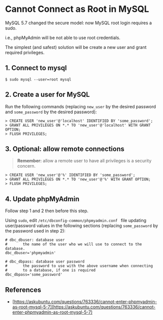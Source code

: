 # Cannot Connect as Root in MySQL
MySQL 5.7 changed the secure model: now MySQL root login requires a sudo.

i.e., phpMyAdmin will be not able to use root credentials.

The simplest (and safest) solution will be create a new user and grant required privileges.

## 1. Connect to mysql
```console
$ sudo mysql --user=root mysql
```

## 2. Create a user for MySQL
Run the following commands (replacing `new_user` by the desired password and `some_password` by the desired password):

```console
> CREATE USER 'new_user'@'localhost' IDENTIFIED BY 'some_password';
> GRANT ALL PRIVILEGES ON *.* TO 'new_user'@'localhost' WITH GRANT OPTION;  
> FLUSH PRIVILEGES;
```  

## 3. Optional: allow remote connections
> **Remember:** allow a remote user to have all privileges is a security concern.

```console
> CREATE USER 'new_user'@'%' IDENTIFIED BY 'some_password';
> GRANT ALL PRIVILEGES ON *.* TO 'new_user'@'%' WITH GRANT OPTION;
> FLUSH PRIVILEGES;
```

## 4. Update phpMyAdmin
Follow step 1 and 2 then before this step.  

Using `sudo`, edit `/etc/dbconfig-common/phpmyadmin.conf ` file updating user/password values in the following sections (replacing `some_password` by the password used in step 2):

```console
# dbc_dbuser: database user
#       the name of the user who we will use to connect to the database.
dbc_dbuser='phpmyadmin'

# dbc_dbpass: database user password
#       the password to use with the above username when connecting
#       to a database, if one is required
dbc_dbpass='some_password'
```

## References
- [https://askubuntu.com/questions/763336/cannot-enter-phpmyadmin-as-root-mysql-5-7](https://askubuntu.com/questions/763336/cannot-enter-phpmyadmin-as-root-mysql-5-7)